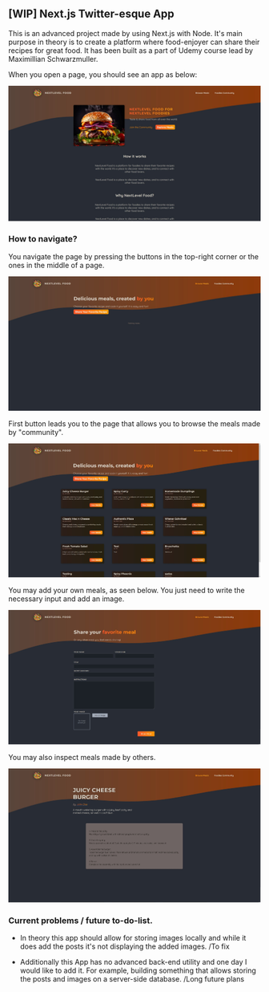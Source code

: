 ## [WIP] Next.js Twitter-esque App

This is an advanced project made by using Next.js with Node. It's main purpose in theory is to create a platform where food-enjoyer can share their recipes for great food. 
It has been built as a part of Udemy course lead by Maximillian Schwarzmuller. 

When you open a page, you should see an app as below:

![An example of app page](NFP1.jpg?raw=true "page example")

### How to navigate?

You navigate the page by pressing the buttons in the top-right corner or the ones in the middle of a page.

![An example of conversion from Celsius to Fahrenheit](NFP3.jpg?raw=true "page example")

First button leads you to the page that allows you to browse the meals made by "community".

![An example of conversion from Celsius to Fahrenheit](NFP4.jpg?raw=true "page example")

You may add your own meals, as seen below. You just need to write the necessary input and add an image.

![An example of conversion from Celsius to Fahrenheit](NFP5.jpg?raw=true "page example")

You may also inspect meals made by others. 

![An example of conversion from Celsius to Fahrenheit](NFP6.jpg?raw=true "page example")

### Current problems / future to-do-list.

- In theory this app should allow for storing images locally and while it does add the posts it's not displaying the added images. /To fix 

- Additionally this App has no advanced back-end utility and one day I would like to add it. For example, building something that allows
storing the posts and images on a server-side database. /Long future plans
